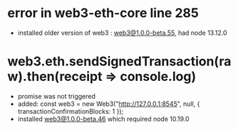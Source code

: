 # error in web3-eth-core line 285
- installed older version of web3 : web3@1.0.0-beta.55, had node 13.12.0
# web3.eth.sendSignedTransaction(raw).then(receipt => console.log)
- promise was not triggered
- added: 
const web3 = new Web3("http://127.0.0.1:8545", null, { transactionConfirmationBlocks: 1 });
- installed web3@1.0.0-beta.46 which required node 10.19.0